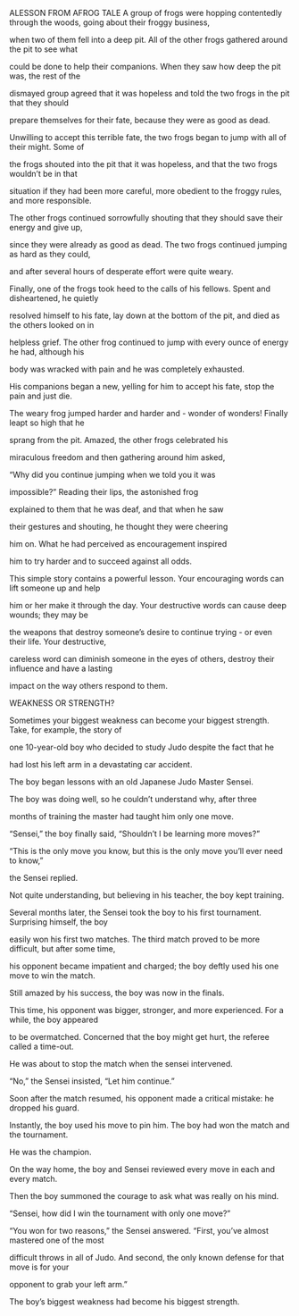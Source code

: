


ALESSON FROM AFROG TALE
A group of frogs were hopping contentedly through the woods, going about
their froggy business,

when two of them fell into a deep pit. All of the other frogs gathered
around the pit to see what

could be done to help their companions. When they saw how deep the pit
was, the rest of the

dismayed group agreed that it was hopeless and told the two frogs in the
pit that they should

prepare themselves for their fate, because they were as good as dead.

Unwilling to accept this terrible fate, the two frogs began to jump with
all of their might. Some of

the frogs shouted into the pit that it was hopeless, and that the two
frogs wouldn’t be in that

situation if they had been more careful, more obedient to the froggy
rules, and more responsible.

The other frogs continued sorrowfully shouting that they should save
their energy and give up,

since they were already as good as dead. The two frogs continued jumping
as hard as they could,

and after several hours of desperate effort were quite weary.

Finally, one of the frogs took heed to the calls of his fellows. Spent
and disheartened, he quietly

resolved himself to his fate, lay down at the bottom of the pit, and
died as the others looked on in

helpless grief. The other frog continued to jump with every ounce of
energy he had, although his

body was wracked with pain and he was completely exhausted.

His companions began a new, yelling for him to accept his fate, stop the
pain and just die.

The weary frog jumped harder and harder and - wonder of wonders! Finally
leapt so high that he

sprang from the pit. Amazed, the other frogs celebrated his

miraculous freedom and then gathering around him asked,

“Why did you continue jumping when we told you it was

impossible?” Reading their lips, the astonished frog

explained to them that he was deaf, and that when he saw

their gestures and shouting, he thought they were cheering

him on. What he had perceived as encouragement inspired

him to try harder and to succeed against all odds.

This simple story contains a powerful lesson. Your encouraging words can
lift someone up and help

him or her make it through the day. Your destructive words can cause
deep wounds; they may be

the weapons that destroy someone’s desire to continue trying - or even
their life. Your destructive,

careless word can diminish someone in the eyes of others, destroy their
influence and have a lasting

impact on the way others respond to them.

WEAKNESS OR STRENGTH?

Sometimes your biggest weakness can become your biggest strength. Take,
for example, the story of

one 10-year-old boy who decided to study Judo despite the fact that he

had lost his left arm in a devastating car accident.

The boy began lessons with an old Japanese Judo Master Sensei.

The boy was doing well, so he couldn’t understand why, after three

months of training the master had taught him only one move.

“Sensei,” the boy finally said, “Shouldn’t I be learning more moves?”

“This is the only move you know, but this is the only move you’ll ever
need to know,”

the Sensei replied.

Not quite understanding, but believing in his teacher, the boy kept
training.

Several months later, the Sensei took the boy to his first tournament.
Surprising himself, the boy

easily won his first two matches. The third match proved to be more
difficult, but after some time,

his opponent became impatient and charged; the boy deftly used his one
move to win the match.

Still amazed by his success, the boy was now in the finals.

This time, his opponent was bigger, stronger, and more experienced. For
a while, the boy appeared

to be overmatched. Concerned that the boy might get hurt, the referee
called a time-out.

He was about to stop the match when the sensei intervened.

“No,” the Sensei insisted, “Let him continue.”

Soon after the match resumed, his opponent made a critical mistake: he
dropped his guard.

Instantly, the boy used his move to pin him. The boy had won the match
and the tournament.

He was the champion.

On the way home, the boy and Sensei reviewed every move in each and
every match.

Then the boy summoned the courage to ask what was really on his mind.

“Sensei, how did I win the tournament with only one move?”

“You won for two reasons,” the Sensei answered. “First, you’ve almost
mastered one of the most

difficult throws in all of Judo. And second, the only known defense for
that move is for your

opponent to grab your left arm.”

The boy’s biggest weakness had become his biggest strength.
